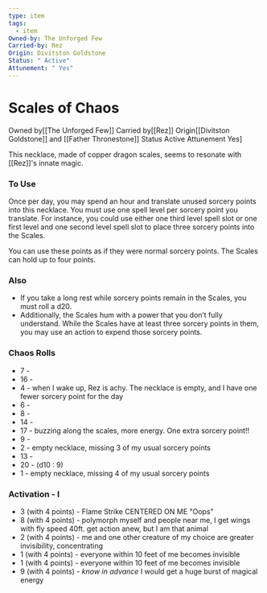 ```yaml
---
type: item
tags:
  - item
Owned-by: The Unforged Few
Carried-by: Rez
Origin: Divitston Goldstone
Status: " Active"
Attunement: " Yes"
---
```


# Scales of Chaos
<span class="dataview inline-field"><span class="inline-field-key">Owned by</span><span class="inline-field-value">[[The Unforged Few]]</span></span>
<span class="dataview inline-field"><span class="inline-field-key">Carried by</span><span class="inline-field-value">[[Rez]]</span></span>
<span class="dataview inline-field"><span class="inline-field-key">Origin</span><span class="inline-field-value">[[Divitston Goldstone]] and [[Father Thronestone</span></span>]]
<span class="dataview inline-field"><span class="inline-field-key">Status</span><span class="inline-field-value"> Active</span></span>
<span class="dataview inline-field"><span class="inline-field-key">Attunement</span><span class="inline-field-value"> Yes</span></span>]

This necklace, made of copper dragon scales, seems to resonate with [[Rez]]'s innate magic. 

### To Use
Once per day, you may spend an hour and translate unused sorcery points into this necklace. You must use one spell level per sorcery point you translate. For instance, you could use either one third level spell slot or one first level and one second level spell slot to place three sorcery points into the Scales. 

You can use these points as if they were normal sorcery points. The Scales can hold up to four points. 
### Also
- If you take a long rest while sorcery points remain in the Scales, you must roll a d20.  
- Additionally, the Scales hum with a power that you don’t fully understand. While the Scales have at least three sorcery points in them, you may use an action to expend those sorcery points.

### Chaos Rolls
* 7 - 
* 16 -
* 4 - when I wake up, Rez is achy. The necklace is empty, and I have one fewer sorcery point for the day
* 6 - 
* 8 -
* 14 -
* 17 - buzzing along the scales, more energy. One extra sorcery point!!
* 9 -
* 2 - empty necklace, missing 3 of my usual sorcery points
* 13 -
* 20 - (d10 : 9) 
* 1 - empty necklace, missing 4 of my usual sorcery points

### Activation - I
* 3 (with 4 points) - Flame Strike CENTERED ON ME "Oops"
* 8 (with 4 points) - polymorph myself and people near me, I get wings with fly speed 40ft. get action anew, but I am that animal
* 2 (with 4 points) - me and one other creature of my choice are greater invisibility, concentrating
* 1 (with 4 points) - everyone within 10 feet of me becomes invisible
* 1 (with 4 points) - everyone within 10 feet of me becomes invisible
* 9 (with 4 points) - *know in advance* I would get a huge burst of magical energy
